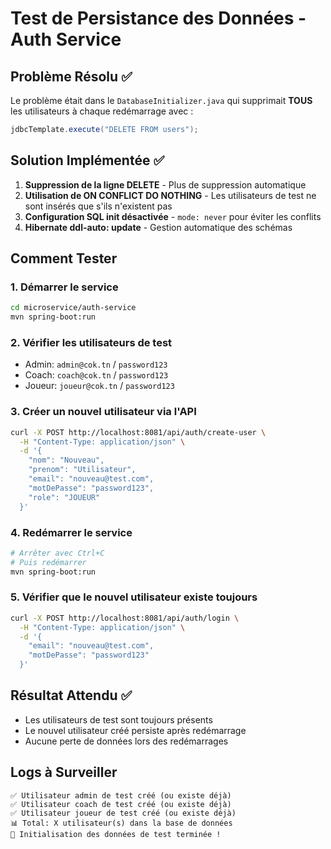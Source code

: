 # Test de Persistance des Données - Auth Service

## Problème Résolu ✅

Le problème était dans le `DatabaseInitializer.java` qui supprimait **TOUS** les utilisateurs à chaque redémarrage avec :
```java
jdbcTemplate.execute("DELETE FROM users");
```

## Solution Implémentée ✅

1. **Suppression de la ligne DELETE** - Plus de suppression automatique
2. **Utilisation de ON CONFLICT DO NOTHING** - Les utilisateurs de test ne sont insérés que s'ils n'existent pas
3. **Configuration SQL init désactivée** - `mode: never` pour éviter les conflits
4. **Hibernate ddl-auto: update** - Gestion automatique des schémas

## Comment Tester

### 1. Démarrer le service
```bash
cd microservice/auth-service
mvn spring-boot:run
```

### 2. Vérifier les utilisateurs de test
- Admin: `admin@cok.tn` / `password123`
- Coach: `coach@cok.tn` / `password123`
- Joueur: `joueur@cok.tn` / `password123`

### 3. Créer un nouvel utilisateur via l'API
```bash
curl -X POST http://localhost:8081/api/auth/create-user \
  -H "Content-Type: application/json" \
  -d '{
    "nom": "Nouveau",
    "prenom": "Utilisateur",
    "email": "nouveau@test.com",
    "motDePasse": "password123",
    "role": "JOUEUR"
  }'
```

### 4. Redémarrer le service
```bash
# Arrêter avec Ctrl+C
# Puis redémarrer
mvn spring-boot:run
```

### 5. Vérifier que le nouvel utilisateur existe toujours
```bash
curl -X POST http://localhost:8081/api/auth/login \
  -H "Content-Type: application/json" \
  -d '{
    "email": "nouveau@test.com",
    "motDePasse": "password123"
  }'
```

## Résultat Attendu ✅

- Les utilisateurs de test sont toujours présents
- Le nouvel utilisateur créé persiste après redémarrage
- Aucune perte de données lors des redémarrages

## Logs à Surveiller

```
✅ Utilisateur admin de test créé (ou existe déjà)
✅ Utilisateur coach de test créé (ou existe déjà)  
✅ Utilisateur joueur de test créé (ou existe déjà)
📊 Total: X utilisateur(s) dans la base de données
🎉 Initialisation des données de test terminée !
```
